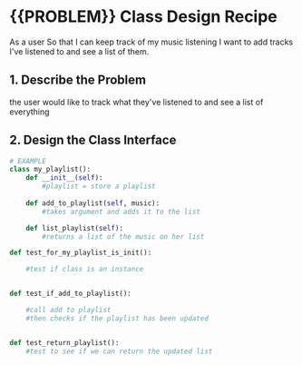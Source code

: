 # {{PROBLEM}} Class Design Recipe

As a user
So that I can keep track of my music listening
I want to add tracks I've listened to and see a list of them.


## 1. Describe the Problem

the user would like to track what they've listened to and see a list of everything

## 2. Design the Class Interface

```python
# EXAMPLE
class my_playlist():
    def __init__(self):
        #playlist = store a playlist
    
    def add_to_playlist(self, music):
        #takes argument and adds it to the list

    def list_playlist(self):
        #returns a list of the music on her list
``` 


```python
def test_for_my_playlist_is_init():

    #test if class is an instance


def test_if_add_to_playlist():

    #call add to playlist
    #then checks if the playlist has been updated


def test_return_playlist():
    #test to see if we can return the updated list 
```